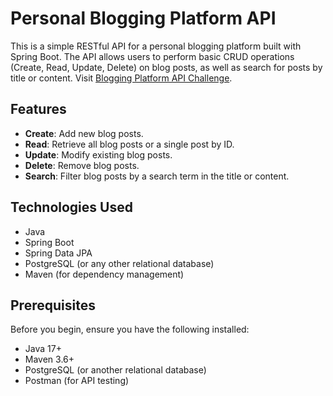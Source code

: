 # Personal Blogging Platform API

This is a simple RESTful API for a personal blogging platform built with Spring Boot. The API allows users to perform basic CRUD operations (Create, Read, Update, Delete) on blog posts, as well as search for posts by title or content.
Visit [Blogging Platform API Challenge](https://roadmap.sh/projects/blogging-platform-api).

## Features

- **Create**: Add new blog posts.
- **Read**: Retrieve all blog posts or a single post by ID.
- **Update**: Modify existing blog posts.
- **Delete**: Remove blog posts.
- **Search**: Filter blog posts by a search term in the title or content.

## Technologies Used

- Java
- Spring Boot
- Spring Data JPA
- PostgreSQL (or any other relational database)
- Maven (for dependency management)

## Prerequisites

Before you begin, ensure you have the following installed:

- Java 17+
- Maven 3.6+
- PostgreSQL (or another relational database)
- Postman (for API testing)
